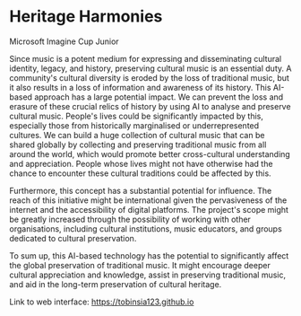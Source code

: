 # Heritage Harmonies

Microsoft Imagine Cup Junior

Since music is a potent medium for expressing and disseminating cultural identity, legacy, and history, preserving cultural music is an essential duty. A community's cultural diversity is eroded by the loss of traditional music, but it also results in a loss of information and awareness of its history. This AI-based approach has a large potential impact. We can prevent the loss and erasure of these crucial relics of history by using AI to analyse and preserve cultural music. People's lives could be significantly impacted by this, especially those from historically marginalised or underrepresented cultures. We can build a huge collection of cultural music that can be shared globally by collecting and preserving traditional music from all around the world, which would promote better cross-cultural understanding and appreciation. People whose lives might not have otherwise had the chance to encounter these cultural traditions could be affected by this.

Furthermore, this concept has a substantial potential for influence. The reach of this initiative might be international given the pervasiveness of the internet and the accessibility of digital platforms. The project's scope might be greatly increased through the possibility of working with other organisations, including cultural institutions, music educators, and groups dedicated to cultural preservation.

To sum up, this AI-based technology has the potential to significantly affect the global preservation of traditional music. It might encourage deeper cultural appreciation and knowledge, assist in preserving traditional music, and aid in the long-term preservation of cultural heritage.

Link to web interface: https://tobinsia123.github.io
